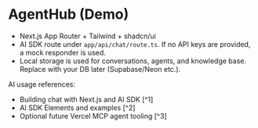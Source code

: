# AgentHub (Demo)

- Next.js App Router + Tailwind + shadcn/ui
- AI SDK route under `app/api/chat/route.ts`. If no API keys are provided, a mock responder is used.
- Local storage is used for conversations, agents, and knowledge base. Replace with your DB later (Supabase/Neon etc.).

AI usage references:
- Building chat with Next.js and AI SDK [^1]
- AI SDK Elements and examples [^2]
- Optional future Vercel MCP agent tooling [^3]
